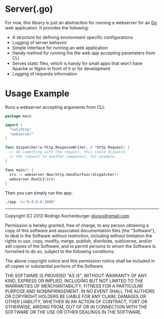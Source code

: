 Server(.go)
===================

For now, this library is just an abstraction for running a webserver for an [Go][go] web application. It provides the following:

* A structure for defining environment specific configurations
* Logging of server behavior
* Simple interface for running an web application
* Handy method for running the the web app accepting parameters from CLI
* Serves static files, which is handy for small apps that won't have Apache or Nginx in front of it or for development
* Logging of requests information

[go]: http://golang.org

Usage Example
=============

Runs a webserver accepting arguments from CLI:

```go
package main

import (
  "net/http"
  "webserver"
)

func dispatcher(w http.ResponseWriter, r *http.Request) {
  // do something with the request, this could dispatch
  // the request to another component, for example.
}

func main() {
  srv := webserver.New(http.HandlerFunc(dispatcher))
  webserver.RunCLI(srv)
}
```

Then you can simply run the app:

```bash
./app -l="0.0.0.0:3000"
```

-------------

Copyright (C) 2012 Rodrigo Kochenburger <divoxx@gmail.com>

Permission is hereby granted, free of charge, to any person obtaining a copy of this software and associated documentation files (the "Software"), to deal in the Software without restriction, including without limitation the rights to use, copy, modify, merge, publish, distribute, sublicense, and/or sell copies of the Software, and to permit persons to whom the Software is furnished to do so, subject to the following conditions:

The above copyright notice and this permission notice shall be included in all copies or substantial portions of the Software.

THE SOFTWARE IS PROVIDED "AS IS", WITHOUT WARRANTY OF ANY KIND, EXPRESS OR IMPLIED, INCLUDING BUT NOT LIMITED TO THE WARRANTIES OF MERCHANTABILITY, FITNESS FOR A PARTICULAR PURPOSE AND NONINFRINGEMENT. IN NO EVENT SHALL THE AUTHORS OR COPYRIGHT HOLDERS BE LIABLE FOR ANY CLAIM, DAMAGES OR OTHER LIABILITY, WHETHER IN AN ACTION OF CONTRACT, TORT OR OTHERWISE, ARISING FROM, OUT OF OR IN CONNECTION WITH THE SOFTWARE OR THE USE OR OTHER DEALINGS IN THE SOFTWARE.
